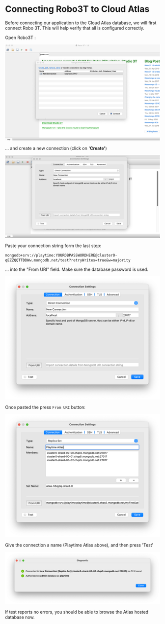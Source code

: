 # Connecting Robo3T to Cloud Atlas

Before connecting our application to the Cloud Atlas database, we will first connect Robo 3T. This will help verify that all is configured correctly.

Open Robo3T :

![](img/50.png)

... and create a new connection (click on **'Create'**)

![](img/51.png)

Paste your connection string form the last step:

```
mongodb+srv://playtime:YOURDBPASSWORDHERE@cluster0-qEZZQQTTDDWw.mongodb.net/test?retryWrites=true&w=majority
```

... into the "From URI" field. Make sure the database password is used.

![](img/16x.png)

Once pasted the press `From URI` button:

![](img/17x.png)

Give the connection a name (Playtime Atlas above), and then press 'Test'

![](img/18x.png)

If test reports no errors, you should be able to browse the Atlas hosted database now.
